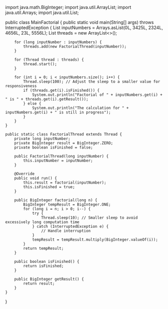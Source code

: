 import java.math.BigInteger;
import java.util.ArrayList;
import java.util.Arrays;
import java.util.List;

public class MainFactorial {
    public static void main(String[] args) throws InterruptedException {
        List<Long> inputNumbers = Arrays.asList(0L, 3425L, 2324L, 4656L, 23L, 5556L);
        List<FactorialThread> threads = new ArrayList<>();

        for (long inputNumber : inputNumbers) {
            threads.add(new FactorialThread(inputNumber));
        }

        for (Thread thread : threads) {
            thread.start();
        }

        for (int i = 0; i < inputNumbers.size(); i++) {
            Thread.sleep(100); // Adjust the sleep to a smaller value for responsiveness
            if (threads.get(i).isFinished()) {
                System.out.println("Factorial of " + inputNumbers.get(i) + " is " + threads.get(i).getResult());
            } else {
                System.out.println("The calculation for " + inputNumbers.get(i) + " is still in progress");
            }
        }
    }

    public static class FactorialThread extends Thread {
        private long inputNumber;
        private BigInteger result = BigInteger.ZERO;
        private boolean isFinished = false;

        public FactorialThread(long inputNumber) {
            this.inputNumber = inputNumber;
        }

        @Override
        public void run() {
            this.result = factorial(inputNumber);
            this.isFinished = true;
        }

        public BigInteger factorial(long n) {
            BigInteger tempResult = BigInteger.ONE;
            for (long i = n; i > 0; i--) {
                try {
                    Thread.sleep(10); // Smaller sleep to avoid excessively long computation time
                } catch (InterruptedException e) {
                    // Handle interruption
                }
                tempResult = tempResult.multiply(BigInteger.valueOf(i));
            }
            return tempResult;
        }

        public boolean isFinished() {
            return isFinished;
        }

        public BigInteger getResult() {
            return result;
        }
    }
}
